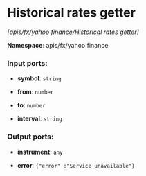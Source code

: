 # Historical rates getter

_[apis/fx/yahoo finance/Historical rates getter]_

__Namespace__: apis/fx/yahoo finance

### Input ports:

* __symbol__: ` string `


* __from__: ` number `


* __to__: ` number `


* __interval__: ` string `

### Output ports:

* __instrument__: ` any `


* __error__: ` {"error" :"Service unavailable"} `


